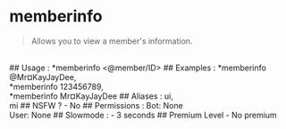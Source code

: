 # memberinfo

> Allows you to view a member's information.

<br>
## Usage :
*memberinfo <@member/ID>
## Examples :
*memberinfo @Mr¤KayJayDee,
<br>*memberinfo 123456789,
<br>*memberinfo Mr¤KayJayDee
## Aliases :
ui,
<br>mi
## NSFW ?
- No
## Permissions :
Bot: None
<br>
User: None
## Slowmode :
- 3 seconds
## Premium Level
- No premium